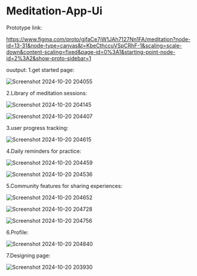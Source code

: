 # Meditation-App-Ui

Prototype link:

https://www.figma.com/proto/gjfaCe7jW1JAh7127Nn1FA/meditation?node-id=13-31&node-type=canvas&t=KbeCthccuVSpCRhF-1&scaling=scale-down&content-scaling=fixed&page-id=0%3A1&starting-point-node-id=2%3A2&show-proto-sidebar=1

ouutput:
1.get started page:

![Screenshot 2024-10-20 204055](https://github.com/user-attachments/assets/9c2da9c0-ca10-42da-b282-1565bae42edf)

2.Library of meditation sessions:

![Screenshot 2024-10-20 204145](https://github.com/user-attachments/assets/e1db1b8a-fc57-488e-9de1-39f330424673)

![Screenshot 2024-10-20 204407](https://github.com/user-attachments/assets/a8a60640-cc0a-48d0-8fe6-1d16909a99e9)

3.user progress tracking:

![Screenshot 2024-10-20 204615](https://github.com/user-attachments/assets/c12e36ad-a6d6-458e-9087-7a108a4f3d9a)

4.Daily reminders for practice:

![Screenshot 2024-10-20 204459](https://github.com/user-attachments/assets/512f59f2-4a52-4c84-a2b3-c54e38ce6c0b)

![Screenshot 2024-10-20 204536](https://github.com/user-attachments/assets/73fa1e18-3fe2-447e-a5ec-0151fe64626f)

5.Community features for sharing experiences:

![Screenshot 2024-10-20 204652](https://github.com/user-attachments/assets/e1bc9c64-cef2-4df6-b684-666ca1c392a8)

![Screenshot 2024-10-20 204728](https://github.com/user-attachments/assets/4ec29782-dc31-454e-9563-5b12db613c4a)

![Screenshot 2024-10-20 204756](https://github.com/user-attachments/assets/dca755b9-738f-41b2-a3d5-eae402e74378)


6.Profile:

![Screenshot 2024-10-20 204840](https://github.com/user-attachments/assets/d6b01a00-577c-4f8d-ab51-1a3642e9dce1)

7.Designing page:

![Screenshot 2024-10-20 203930](https://github.com/user-attachments/assets/908ee40c-83ae-42bc-8938-e534a67ff899)
